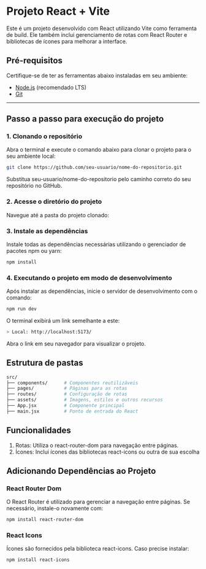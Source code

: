 # Projeto React + Vite

Este é um projeto desenvolvido com React utilizando Vite como ferramenta de build. Ele também inclui gerenciamento de rotas com React Router e bibliotecas de ícones para melhorar a interface.

## Pré-requisitos

Certifique-se de ter as ferramentas abaixo instaladas em seu ambiente:

- [Node.js](https://nodejs.org/) (recomendado LTS)
- [Git](https://git-scm.com/)

---

## Passo a passo para execução do projeto

### 1. Clonando o repositório

Abra o terminal e execute o comando abaixo para clonar o projeto para o seu ambiente local:

```bash
git clone https://github.com/seu-usuario/nome-do-repositorio.git
```

Substitua seu-usuario/nome-do-repositorio pelo caminho correto do seu repositório no GitHub.

### 2. Acesse o diretório do projeto

Navegue até a pasta do projeto clonado:

### 3. Instale as dependências

Instale todas as dependências necessárias utilizando o gerenciador de pacotes npm ou yarn:

```bash
npm install
```

### 4. Executando o projeto em modo de desenvolvimento

Após instalar as dependências, inicie o servidor de desenvolvimento com o comando:

```bash
npm run dev
```

O terminal exibirá um link semelhante a este:

```bash
> Local: http://localhost:5173/
```

Abra o link em seu navegador para visualizar o projeto.

## Estrutura de pastas

```bash
src/
├── components/      # Componentes reutilizáveis
├── pages/           # Páginas para as rotas
├── routes/          # Configuração de rotas
├── assets/          # Imagens, estilos e outros recursos
├── App.jsx          # Componente principal
├── main.jsx         # Ponto de entrada do React
```

## Funcionalidades

1. Rotas: Utiliza o react-router-dom para navegação entre páginas.
2. Ícones: Inclui ícones das bibliotecas react-icons ou outra de sua escolha

## Adicionando Dependências ao Projeto

### React Router Dom

O React Router é utilizado para gerenciar a navegação entre páginas. Se necessário, instale-o novamente com:

```bash
npm install react-router-dom
```

### React Icons

Ícones são fornecidos pela biblioteca react-icons. Caso precise instalar:

```bash
npm install react-icons
```